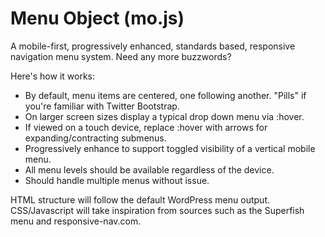 Menu Object (mo.js)
=====

A mobile-first, progressively enhanced, standards based, responsive navigation menu system. Need any more buzzwords?

Here's how it works:

* By default, menu items are centered, one following another. "Pills" if you're familiar with Twitter Bootstrap.
* On larger screen sizes display a typical drop down menu via :hover.
* If viewed on a touch device, replace :hover with arrows for expanding/contracting submenus.
* Progressively enhance to support toggled visibility of a vertical mobile menu.
* All menu levels should be available regardless of the device.
* Should handle multiple menus without issue.

HTML structure will follow the default WordPress menu output. CSS/Javascript will take inspiration from sources such as the Superfish menu and responsive-nav.com.


